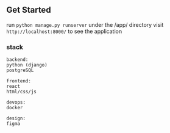 ## Get Started
run ```python manage.py runserver``` under the /app/ directory
visit ```http://localhost:8000/``` to see the application

### stack
```
backend:
python (django)
postgreSQL

frontend:
react
html/css/js

devops:
docker

design:
figma
```
